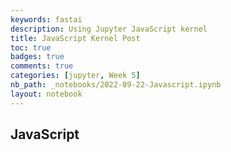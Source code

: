 ```yaml
---
keywords: fastai
description: Using Jupyter JavaScript kernel
title: JavaScript Kernel Post
toc: true 
badges: true
comments: true
categories: [jupyter, Week 5]
nb_path: _notebooks/2022-09-22-Javascript.ipynb
layout: notebook
---
```


<!--
#################################################
### THIS FILE WAS AUTOGENERATED! DO NOT EDIT! ###
#################################################
# file to edit: _notebooks/2022-09-22-Javascript.ipynb
-->

<div class="container" id="notebook-container">
        
<div class="cell border-box-sizing text_cell rendered"><div class="inner_cell">
<div class="text_cell_render border-box-sizing rendered_html">
<h2 id="JavaScript">JavaScript<a class="anchor-link" href="#JavaScript"> </a></h2>
</div>
</div>
</div>
</div>
 

